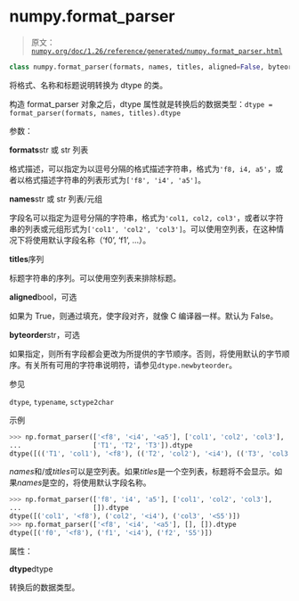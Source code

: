 # numpy.format_parser

> 原文：[`numpy.org/doc/1.26/reference/generated/numpy.format_parser.html`](https://numpy.org/doc/1.26/reference/generated/numpy.format_parser.html)

```py
class numpy.format_parser(formats, names, titles, aligned=False, byteorder=None)
```

将格式、名称和标题说明转换为 dtype 的类。

构造 format_parser 对象之后，dtype 属性就是转换后的数据类型：`dtype = format_parser(formats, names, titles).dtype`

参数：

**formats**str 或 str 列表

格式描述，可以指定为以逗号分隔的格式描述字符串，格式为`'f8, i4, a5'`，或者以格式描述字符串的列表形式为`['f8', 'i4', 'a5']`。

**names**str 或 str 列表/元组

字段名可以指定为逗号分隔的字符串，格式为`'col1, col2, col3'`，或者以字符串的列表或元组形式为`['col1', 'col2', 'col3']`。可以使用空列表，在这种情况下将使用默认字段名称（‘f0’, ‘f1’, …）。

**titles**序列

标题字符串的序列。可以使用空列表来排除标题。

**aligned**bool，可选

如果为 True，则通过填充，使字段对齐，就像 C 编译器一样。默认为 False。

**byteorder**str，可选

如果指定，则所有字段都会更改为所提供的字节顺序。否则，将使用默认的字节顺序。有关所有可用的字符串说明符，请参见`dtype.newbyteorder`。

参见

`dtype`, `typename`, `sctype2char`

示例

```py
>>> np.format_parser(['<f8', '<i4', '<a5'], ['col1', 'col2', 'col3'],
...                  ['T1', 'T2', 'T3']).dtype
dtype([(('T1', 'col1'), '<f8'), (('T2', 'col2'), '<i4'), (('T3', 'col3'), 'S5')]) 
```

*names*和/或*titles*可以是空列表。如果*titles*是一个空列表，标题将不会显示。如果*names*是空的，将使用默认字段名称。

```py
>>> np.format_parser(['f8', 'i4', 'a5'], ['col1', 'col2', 'col3'],
...                  []).dtype
dtype([('col1', '<f8'), ('col2', '<i4'), ('col3', '<S5')])
>>> np.format_parser(['<f8', '<i4', '<a5'], [], []).dtype
dtype([('f0', '<f8'), ('f1', '<i4'), ('f2', 'S5')]) 
```

属性：

**dtype**dtype

转换后的数据类型。
